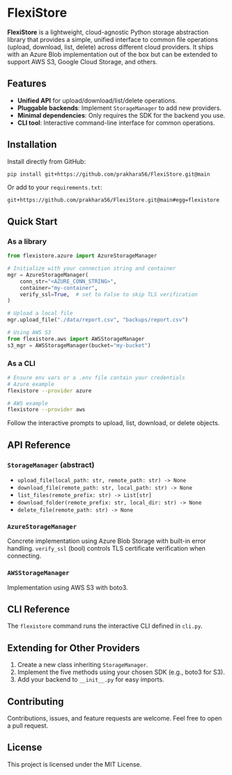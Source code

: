 
# FlexiStore

**FlexiStore** is a lightweight, cloud-agnostic Python storage abstraction library that provides a simple, unified interface to common file operations (upload, download, list, delete) across different cloud providers. It ships with an Azure Blob implementation out of the box but can be extended to support AWS S3, Google Cloud Storage, and others.

## Features

- **Unified API** for upload/download/list/delete operations.
- **Pluggable backends**: Implement `StorageManager` to add new providers.
- **Minimal dependencies**: Only requires the SDK for the backend you use.
- **CLI tool**: Interactive command-line interface for common operations.

## Installation

Install directly from GitHub:

```bash
pip install git+https://github.com/prakhara56/FlexiStore.git@main
```

Or add to your `requirements.txt`:

```
git+https://github.com/prakhara56/FlexiStore.git@main#egg=flexistore
```

## Quick Start

### As a library

```python
from flexistore.azure import AzureStorageManager

# Initialize with your connection string and container
mgr = AzureStorageManager(
    conn_str="<AZURE_CONN_STRING>",
    container="my-container",
    verify_ssl=True,  # set to False to skip TLS verification
)

# Upload a local file
mgr.upload_file("./data/report.csv", "backups/report.csv")

# Using AWS S3
from flexistore.aws import AWSStorageManager
s3_mgr = AWSStorageManager(bucket="my-bucket")
```

### As a CLI

```bash
# Ensure env vars or a .env file contain your credentials
# Azure example
flexistore --provider azure

# AWS example
flexistore --provider aws
```

Follow the interactive prompts to upload, list, download, or delete objects.

## API Reference

### `StorageManager` (abstract)

- `upload_file(local_path: str, remote_path: str) -> None`
- `download_file(remote_path: str, local_path: str) -> None`
- `list_files(remote_prefix: str) -> List[str]`
- `download_folder(remote_prefix: str, local_dir: str) -> None`
- `delete_file(remote_path: str) -> None`

### `AzureStorageManager`

Concrete implementation using Azure Blob Storage with built-in error handling.
`verify_ssl` (bool) controls TLS certificate verification when connecting.

### `AWSStorageManager`

Implementation using AWS S3 with boto3.

## CLI Reference

The `flexistore` command runs the interactive CLI defined in `cli.py`.

## Extending for Other Providers

1. Create a new class inheriting `StorageManager`.
2. Implement the five methods using your chosen SDK (e.g., boto3 for S3).
3. Add your backend to `__init__.py` for easy imports.

## Contributing

Contributions, issues, and feature requests are welcome. Feel free to open a pull request.

## License

This project is licensed under the MIT License.

